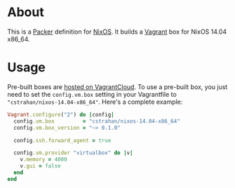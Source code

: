 # About

This is a [Packer](packer.io) definition for [NixOS](nixos.org). It
builds a [Vagrant](http://www.vagrantup.com/) box for NixOS 14.04
x86_64.

# Usage

Pre-built boxes are [hosted on
VagrantCloud](https://vagrantcloud.com/cstrahan). To use a pre-built
box, you just need to set the `config.vm.box` setting in your
Vagrantfile to `"cstrahan/nixos-14.04-x86_64"`. Here's a complete
example:

``` ruby
Vagrant.configure("2") do |config|
  config.vm.box         = "cstrahan/nixos-14.04-x86_64"
  config.vm.box_version = "~> 0.1.0"

  config.ssh.forward_agent = true

  config.vm.provider "virtualbox" do |v|
    v.memory = 4000
    v.gui = false
  end
end
```
